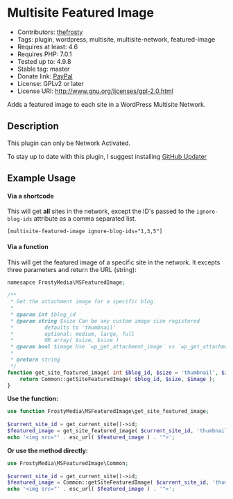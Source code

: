 # Multisite Featured Image

* Contributors: [thefrosty](https://github.com/thefrosty)
* Tags: plugin, wordpress, multisite, multisite-network, featured-image 
* Requires at least: 4.6
* Requires PHP: 7.0.1
* Tested up to: 4.9.8
* Stable tag: master
* Donate link: [PayPal](https://www.paypal.me/AustinPassy)
* License: GPLv2 or later
* License URI: http://www.gnu.org/licenses/gpl-2.0.html

Adds a featured image to each site in a WordPress Multisite Network.

## Description

This plugin can only be Network Activated.

To stay up to date with this plugin, I suggest installing [GitHub Updater](https://github.com/afragen/github-updater)
 
## Example Usage

#### Via a shortcode
This will get **all** sites in the network, except the ID's passed to the `ignore-blog-ids`
attribute as a comma separated list.

```
[multisite-featured-image ignore-blog-ids="1,3,5"]
```

#### Via a function
This will get the featured image of a specific site in the network. It excepts three
parameters and return the URL (string):
```php
namesapce FrostyMedia\MSFeaturedImage;
 
/**
 * Get the attachment image for a specific blog.
 *
 * @param int $blog_id
 * @param string $size Can be any custom image size registered
 *          defaults to 'thumbnail'
 *          optional: medium, large, full
 *          OR array( $size, $size )
 * @param bool $image Use `wp_get_attachment_image` vs `wp_get_attachment_image_src`
 *
 * @return string
 */
function get_site_featured_image( int $blog_id, $size = 'thumbnail', $image = true ): string {
    return Common::getSiteFeaturedImage( $blog_id, $size, $image );
}
```

**Use the function:**
```php
use function FrostyMedia\MSFeaturedImage\get_site_featured_image;
 
$current_site_id = get_current_site()->id;
$featured_image = get_site_featured_image( $current_site_id, 'thumbnail' );
echo '<img src="' . esc_url( $featured_image ) . '">';
```

**Or use the method directly:**
```php
use FrostyMedia\MSFeaturedImage\Common;
 
$current_site_id = get_current_site()->id;
$featured_image = Common::getSiteFeaturedImage( $current_site_id, 'thumbnail' );
echo '<img src="' . esc_url( $featured_image ) . '">';
```